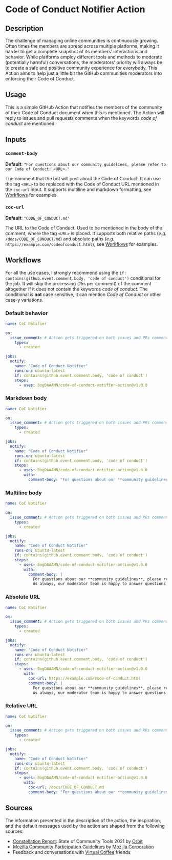 # Code of Conduct Notifier Action

## Description
The challenge of managing online communities is continuously growing. Often times the members are spread across multiple platforms, making it harder to get a complete snapshot of its members' interactions and behavior. While platforms employ different tools and methods to moderate (potentially harmful) conversations, the moderators' priority will always be to create a safe and positive community experience for everybody. This Action aims to help just a little bit the GitHub communities moderators into enforcing their Code of Conduct. 

## Usage
This is a simple GitHub Action that notifies the members of the community of their Code of Conduct document when this is mentioned. The Action will reply to issues and pull requests comments when the keywords _code of conduct_ are mentioned. 

## Inputs

### `comment-body`
**Default**: `"For questions about our community guidelines, please refer to our Code of Conduct: <URL>."`

The comment that the bot will post about the Code of Conduct. It can use the tag `<URL>` to be replaced with the Code of Conduct URL mentioned in the `coc-url` input. It supports multiline and markdown formatting, see [Workflows](#workflows) for examples.

### `coc-url`
**Default**: `"CODE_OF_CONDUCT.md"`

The URL to the Code of Conduct. Used to be mentioned in the body of the comment, where the tag `<URL>` is placed. It supports both relative paths (_e.g._ `/docs/CODE_OF_CONDUCT.md`) and absolute paths (_e.g._ `https://example.com/codeofconduct.html`), see [Workflows](#workflows) for examples.

## Workflows
For all the use cases, I strongly recommend using the `if: contains(github.event.comment.body, 'code of conduct')` conditional for the job. It will skip the processing (_15s_ per comment) of the comment altogether if it does not contain the keywords _code of conduct_. The conditional is **not** case sensitive, it can mention _Code of Conduct_ or other case-y variations. 

### Default behavior 
```yaml
name: CoC Notifier

on:
  issue_comment: # Action gets triggered on both issues and PRs comments
    types:
      - created

jobs:
  notify:
    name: "Code of Conduct Notifier"
    runs-on: ubuntu-latest
    if: contains(github.event.comment.body, 'code of conduct')
    steps:
      - uses: BogDAAAMN/code-of-conduct-notifier-action@v1.0.0
```

### Markdown body
```yaml
name: CoC Notifier

on:
  issue_comment: # Action gets triggered on both issues and PRs comments
    types:
      - created

jobs:
  notify:
    name: "Code of Conduct Notifier"
    runs-on: ubuntu-latest
    if: contains(github.event.comment.body, 'code of conduct')
    steps:
      - uses: BogDAAAMN/code-of-conduct-notifier-action@v1.0.0
        with:
          comment-body: "For questions about our **community guidelines**, please refer to our [Code of Conduct](<URL>)."
```

### Multiline body
```yaml
name: CoC Notifier

on:
  issue_comment: # Action gets triggered on both issues and PRs comments
    types:
      - created

jobs:
  notify:
    name: "Code of Conduct Notifier"
    runs-on: ubuntu-latest
    if: contains(github.event.comment.body, 'code of conduct')
    steps:
      - uses: BogDAAAMN/code-of-conduct-notifier-action@v1.0.0
        with:
          comment-body: |
            For questions about our **community guidelines**, please refer to our [Code of Conduct](<URL>).
            As always, our moderator team is happy to answer questions or provide more detail.
```

### Absolute URL
```yaml
name: CoC Notifier

on:
  issue_comment: # Action gets triggered on both issues and PRs comments
    types:
      - created

jobs:
  notify:
    name: "Code of Conduct Notifier"
    runs-on: ubuntu-latest
    if: contains(github.event.comment.body, 'code of conduct')
    steps:
      - uses: BogDAAAMN/code-of-conduct-notifier-action@v1.0.0
        with:
          coc-url: https://example.com/code-of-conduct.html
          comment-body: |
            For questions about our **community guidelines**, please refer to our [Code of Conduct](<URL>).
            As always, our moderator team is happy to answer questions or provide more detail.
```

### Relative URL
```yaml
name: CoC Notifier

on:
  issue_comment: # Action gets triggered on both issues and PRs comments
    types:
      - created

jobs:
  notify:
    name: "Code of Conduct Notifier"
    runs-on: ubuntu-latest
    if: contains(github.event.comment.body, 'code of conduct')
    steps:
      - uses: BogDAAAMN/code-of-conduct-notifier-action@v1.0.0
        with:
          coc-url: /docs/CODE_OF_CONDUCT.md
          comment-body: "For questions about our **community guidelines**, please refer to our [Code of Conduct](<URL>)."
```

## Sources 
The information presented in the description of the action, the inspiration, and the default messages used by the action are shaped from the following sources:

- [Constellation Report](https://orbit.love/constellation-report-state-of-community-tools-2021): State of Community Tools 2021 by [Orbit](https://orbit.love/)
- [Mozilla Community Participation Guidelines](https://www.mozilla.org/en-US/about/governance/policies/participation/) by [Mozilla Corporation](https://www.mozilla.org/en-US/about/)
- Feedback and conversations with [Virtual Coffee](https://virtualcoffee.io/) friends
